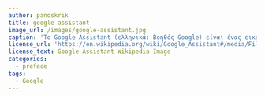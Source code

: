 ```yaml
---
author: panoskrik
title: google-assistant
image_url: /images/google-assistant.jpg
caption: 'Το Google Assistant (ελληνικά: Βοηθός Google) είναι ένας εικονικός προσωπικός βοηθός που αναπτύχθηκε από την Google και ανακοινώθηκε στη διάσκεψη προγραμματιστών τον Μάιο του 2016. Το Google Assistant δεν υποστηρίζεται ακόμα από τα Ελληνικά. Σε αντίθεση με το Google Now, το Google Assistant μπορεί να κάνει αμφίδρομες συνομιλίες.'
license_url: 'https://en.wikipedia.org/wiki/Google_Assistant#/media/File:Android_Assistant_on_the_Google_Pixel_XL_smartphone_(29526761674).jpg'
license_text: Google Assistant Wikipedia Image
categories:
  - preface
tags:
  - Google
---
```

